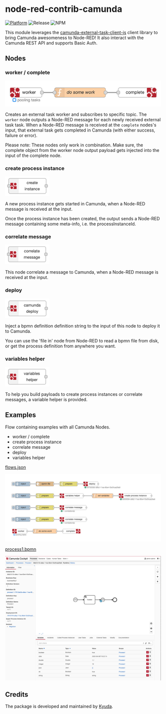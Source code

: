 # node-red-contrib-camunda

[![Platform](https://img.shields.io/badge/platform-Node--RED-red)](https://nodered.org)
![Release](https://img.shields.io/npm/v/@kyuda/node-red-contrib-camunda.svg)
![NPM](https://img.shields.io/npm/dm/@kyuda/node-red-contrib-camunda.svg)

This module leverages the [camunda-external-task-client-js](https://github.com/camunda/camunda-external-task-client-js) client library to bring Camunda awesomeness to Node-RED!
It also interact with the Camunda REST API and supports Basic Auth.

## Nodes

### worker / complete

![task-worker and complete node](docs/worker-complete.png)

Creates an external task worker and subscribes to specific topic. The `worker` node outputs a Node-RED message for each newly received external task task.
When a Node-RED message is received at the `complete` nodes's input, that external task gets completed in Camunda (with either success, failure or error).

Please note: These nodes only work in combination. Make sure, the complete object from the worker node output payload gets injected into the input of the complete node.

### create process instance

![workflow-instance node](docs/workflow-instance.png)

A new process instance gets started in Camunda, when a Node-RED message is received at the input.

Once the process instance has been created, the output sends a Node-RED message containing some meta-info, i.e. the processInstanceId.

### correlate message

![publish-message node](docs/publish-message.png)

This node correlate a message to Camunda, when a Node-RED message is received at the input.

### deploy

![deploy node](docs/deploy.png)

Inject a bpmn definition definition string to the input of this node to deploy it to Camunda.

You can use the 'file in' node from Node-RED to read a bpmn file from disk, or get the process definition from anywhere you want.

### variables helper

![variables-helper node](docs/variables-helper.png)

To help you build payloads to create process instances or correlate messages, a variable helper is provided.

## Examples

Flow containing examples with all Camunda Nodes.
- worker / complete
- create process instance
- correlate message
- deploy
- variables helper

[flows.json](docs/flows.json)

![Flow](docs/example-flow.png)

[process1.bpmn](docs/process1.bpmn)

![Process](docs/example-process.png)

## Credits

The package is developed and maintained by [Kyuda](https://www.kyuda.io/).

